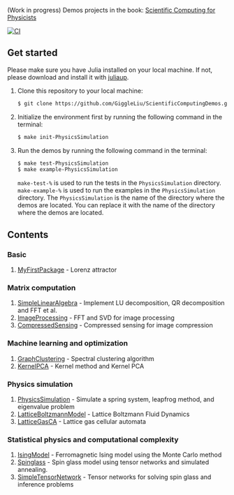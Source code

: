 (Work in progress) Demos projects in the book: [Scientific Computing for Physicists](https://book.jinguo-group.science/)

[![CI](https://github.com/GiggleLiu/ScientificComputingDemos/actions/workflows/CI.yml/badge.svg)](https://github.com/GiggleLiu/ScientificComputingDemos/actions/workflows/CI.yml)

## Get started
Please make sure you have Julia installed on your local machine. If not, please download and install it with [juliaup](https://github.com/JuliaLang/juliaup).

1. Clone this repository to your local machine:
   ```bash
   $ git clone https://github.com/GiggleLiu/ScientificComputingDemos.git
   ```
2. Initialize the environment first by running the following command in the terminal:
   ```bash
   $ make init-PhysicsSimulation
   ```
3. Run the demos by running the following command in the terminal:
   ```bash
   $ make test-PhysicsSimulation
   $ make example-PhysicsSimulation
   ```
   `make-test-%` is used to run the tests in the `PhysicsSimulation` directory. `make-example-%` is used to run the examples in the `PhysicsSimulation` directory. The `PhysicsSimulation` is the name of the directory where the demos are located. You can replace it with the name of the directory where the demos are located.

## Contents
### Basic
1. [MyFirstPackage](MyFirstPackage/) - Lorenz attractor

### Matrix computation
1. [SimpleLinearAlgebra](SimpleLinearAlgebra/) - Implement LU decomposition, QR decomposition and FFT et al.
3. [ImageProcessing](ImageProcessing/) - FFT and SVD for image processing
4. [CompressedSensing](CompressedSensing/) - Compressed sensing for image compression

### Machine learning and optimization
1. [GraphClustering](GraphClustering/) - Spectral clustering algorithm
2. [KernelPCA](KernelPCA/) - Kernel method and Kernel PCA

### Physics simulation
1. [PhysicsSimulation](PhysicsSimulation/) - Simulate a spring system, leapfrog method, and eigenvalue problem
2. [LatticeBoltzmannModel](LatticeBoltzmannModel/) - Lattice Boltzmann Fluid Dynamics
3. [LatticeGasCA](LatticeGasCA/) - Lattice gas cellular automata

### Statistical physics and computational complexity
1. [IsingModel](IsingModel/) - Ferromagnetic Ising model using the Monte Carlo method
2. [Spinglass](Spinglass/) - Spin glass model using tensor networks and simulated annealing.
3. [SimpleTensorNetwork](SimpleTensorNetwork/) - Tensor networks for solving spin glass and inference problems
